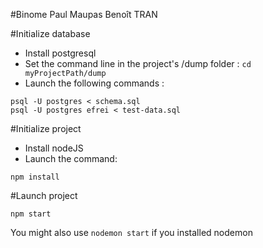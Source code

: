 #Binome
Paul Maupas
Benoît TRAN

#Initialize database
* Install postgresql
* Set the command line in the project's /dump folder : `cd myProjectPath/dump`
* Launch the following commands :
 ```
 psql -U postgres < schema.sql
 psql -U postgres efrei < test-data.sql
 ```

#Initialize project
* Install nodeJS
* Launch the command:

```
npm install
```

#Launch project
```
npm start
```
You might also use `nodemon start` if you installed nodemon